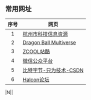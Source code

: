 ## 常用网址

|序号|网页|
|:--:|----|
|1|[杭州市科技信息资源](http://qbs.hznet.com.cn/bbs/)|
|2|[Dragon Ball Multiverse](http://www.dragonball-multiverse.com/cn/chapters.html)|
|3|[ZCOOL站酷](http://www.zcool.com.cn/)|
|4|[微信公众平台](https://mp.weixin.qq.com/cgi-bin/loginpage?t=wxm2-login&lang=zh_CN)|
|5|[比特字节-只为技术-CSDN](http://blog.csdn.net/bitezijie/)|
|6|[Halcon论坛](http://www.ihalcon.com/)|

|N|[]()|
